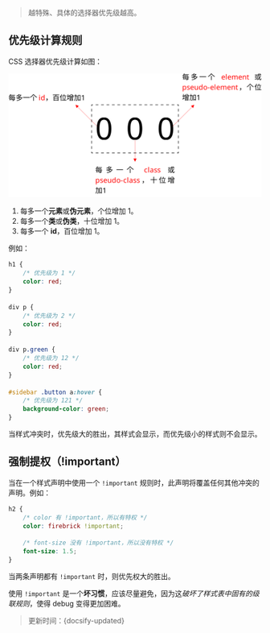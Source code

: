 > 越特殊、具体的选择器优先级越高。

## 优先级计算规则

CSS 选择器优先级计算如图：

![CSS优先级计算规则](../_images/CSS优先级计算规则.svg ':size=600')

1. 每多一个**元素**或**伪元素**，个位增加 1。
2. 每多一个**类**或**伪类**，十位增加 1。
3. 每多一个 **id**，百位增加 1。

例如：

```css
h1 {
    /* 优先级为 1 */
    color: red;
}

div p {
    /* 优先级为 2 */
    color: red;
}

div p.green {
    /* 优先级为 12 */
    color: red;
}

#sidebar .button a:hover {
    /* 优先级为 121 */
    background-color: green;
}
```

当样式冲突时，优先级大的胜出，其样式会显示，而优先级小的样式则不会显示。

## 强制提权（!important）

当在一个样式声明中使用一个 `!important` 规则时，此声明将覆盖任何其他冲突的声明。例如：

```css
h2 {
    /* color 有 !important，所以有特权 */
    color: firebrick !important;

    /* font-size 没有 !important，所以没有特权 */
    font-size: 1.5;
}
```

当两条声明都有 `!important` 时，则优先权大的胜出。

使用 `!important` 是一个**坏习惯**，应该尽量避免，因为这*破坏了样式表中固有的级联规则*，使得 debug 变得更加困难。



> 更新时间：{docsify-updated}